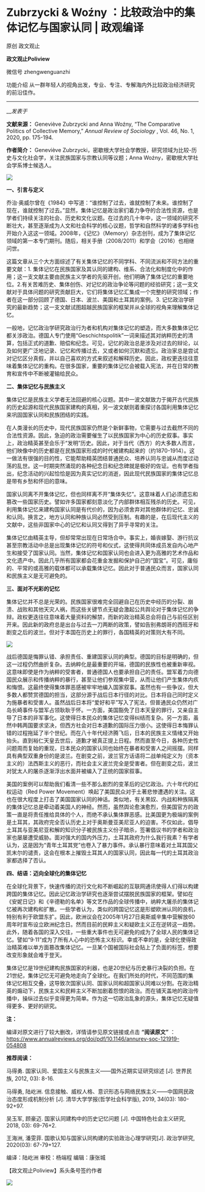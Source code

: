 

#  Zubrzycki & Woźny ：比较政治中的集体记忆与国家认同 | 政观编译

原创 政文观止 

**政文观止Poliview** 

微信号 zhengwenguanzhi

功能介绍 从一群年轻人的视角出发，专业、专注、专解海内外比较政治经济研究的前沿佳作。

____

___发表于_


**文献来源：** Geneviève Zubrzycki and Anna Woźny, “The Comparative Politics of
Collective Memory,” _Annual Review of Sociology_ , Vol. 46, No. 1, 2020, pp.
175-194.

  

 **作者简介：** Geneviève Zubrzycki，密歇根大学社会学教授，研究领域为比较-历史与文化社会学，关注民族国家与宗教认同等议题；Anna
Woźny，密歇根大学社会学系博士候选人。

![](/images/247/2.jpeg)

  

  

 **一、引言与定义**

乔治·奥威尔曾在《1984》中写道：“谁控制了过去，谁就控制了未来。谁控制了现在，谁就控制了过去。”显然，集体记忆是政治家们着力争夺的合法性资源，也是学者们持续关注的社会、历史和文化议题。在过去的几十年中，这一领域的研究不断壮大，甚至逐渐成为人文和社会科学的核心议题，哲学和自然科学的诸多学科也开始介入这这一领域。2008年，《记忆》（Memory）杂志创刊，成为了集体记忆领域的第一本专门期刊。随后，相关手册（2008/2011）和学会（2016）也相继问世。

  

这篇文章从三个大方面综述了有关集体记忆的不同学科、不同流派和不同方法的重要文献：1.
集体记忆在民族国家及其认同的建构、维系、合法化和制度化中的作用；这一支文献主要由民族主义学者的先驱开创，他们明确了集体记忆的重要地位。2.有关苦难历史、集体创伤、对记忆的政治争论等问题的经验研究；这一支文献对于具体问题的研究贡献巨大，它们将集体记忆汇集成一个完整的研究领域；作者在这一部分回顾了德国、日本、波兰、美国和土耳其的案例。3.
记忆政治学研究的最新趋势；这一支文献试图超越民族国家的框架并从全球的视角来理解集体记忆。

  

一般地，记忆政治学研究政治行为者和机构对集体记忆的塑造，而大多数集体记忆都关涉政治。德国人专门使用“Geschichtspolitik”一词来描述其对纳粹历史的清算，包括正式的道歉、赔偿和纪念。可见，记忆的政治总是涉及对过去的辩论，以及如何更广泛地记录、记忆和传播过去，又或者如何沉默和遗忘。政治家总是尝试对记忆区分真假，并以自己喜欢的方式来叙述和解释历史。因此，政权更迭往往意味着集体记忆的重构。在很多国家，重要的集体记忆会被载入宪法，并在日常的教育和宣传中不断被灌输给民众。

  

 **二、集体记忆与民族主义**

集体记忆是民族主义学者无法回避的核心议题。其中一波文献致力于揭开古代民族的历史起源和现代民族国家建构的真相，另一波文献则着重探讨各国利用集体记忆来巩固国家认同和民族团结的实践。

  

在人类漫长的历史中，现代民族国家仍然是个新鲜事物，它需要与过去截然不同的合法性资源。因此，急迫的政治需要催生了以民族国家为中心的历史叙事。事实上，政治精英甚至会乐于“发明”历史。因此，对于当代（西方）的大多数人而言，他们映像中的历史都是在民族国家形成的时代被建构起来的（约1870-1914）。这一做法有很强的目的性，它能帮助精英团结普通民众、培养认同与忠诚从而度过动荡的乱世。这一时期突然涌现的各种纪念日和纪念碑就是极好的佐证。也有学者指出，纪念活动的兴起恰恰是因为真实记忆的消逝，因此现代民族国家的集体记忆总是带有乡愁和怀旧的意味。

  

国家认同离不开集体记忆，但也同样离不开“集体失忆”。这意味着人们必须遗忘和篡改一些国家历史。譬如许多国家都刻意淡化了内部群体相互残杀的历史。可见，利用集体记忆来建构国家认同是有代价的，因为必须舍弃对其他群体的记忆、忠诚和认同。换言之，地方认同和种族认同必然受到压制。有趣的是，在后现代主义的文献中，这些非国家中心的记忆和认同又得到了异乎寻常的关注。

  

集体记忆由精英主导，但却常常出现在日常场合中。事实上，婚丧嫁娶、游行抗议甚至宗教活动中总是出现集体记忆的符号和仪式，这使得共同体成员发自内心地产生和接受了国家认同。当然，集体记忆和国家认同也会进入更为高雅的艺术作品和文化遗产中。因此几乎所有国家都会花重金发掘和保护自己的“国宝”。可见，庸俗的、平常的或高雅的载体都可以承载集体记忆。因此对于普通民众而言，国家认同和民族主义是无可避免的。

  

 **三、面对不光彩的记忆**

集体记忆并不总是光荣的。民族国家很难完全回避自己在历史中经历的分裂、崩溃、战败和其他天灾人祸，而这些关键节点无疑会激起公共舆论对于集体记忆的争辩。政权更迭往往意味着大量资料的解禁，而新的政治精英总会将自己与前任区别开来。因此新的政府总是出台与过去一刀两断的政策，譬如告别弗朗哥的西班牙和剧变之后的波兰。但对于本国在历史上的罪行，各国精英的对策则大有不同。

![](/images/247/3.png)

战后德国是悔罪认错、承担责任、重建国家认同的典型。德国的目标是明确的，但这一过程仍然曲折复杂。去纳粹化是最重要的开端，德国的民族性也被重新审视。这意味即使是作为纳粹的受害者，普通德国人也要承担自己的责任。盟军着力向德国民众展示和传播纳粹的暴行，甚至让他们参观集中营，从而让他们产生集体内疚和悔恨。这最终使得集体罪恶感被牢牢地编入国家叙事。虽然也有一些争议，但大多数人都赞赏德国的担当，这部分源于战后日本行径的对比。日本将自己同时定义为施暴者和受害人。虽然战后日本将“爱好和平”写入了宪法，但普通民众仍然对广岛长崎事件与盟军占领耿耿于怀。一方面，美国豁免了日本天皇的罪行，又亲自主导了日本的非军事化。这使得日本民众的集体记忆变得纠结而复杂。另一方面，虽然中韩两国要求坚决，但西方社会对日本道歉的国际压力很小。这使得日本悔罪认错的过程拖延了半个世纪。而在八十年代经济腾飞后，日本的民族主义情绪又开始抬头。直到裕仁天皇去世后，道歉才被真正提上日程。然而直至今日，各种历史性问题周而复始的重现，日本民众的国家认同也始终在暴者和受害人之间摇摆。同样具有典型双重身份的是波兰。在剧变之前，波兰官方话语将二战单纯定义为（资本主义的）法西斯主义的恶行，而社会主义波兰完全是受害者。但在剧变之后，波兰对犹太人的屠杀逐渐浮出水面并被编入了正统的国家叙事。

  

美国的案例可以帮助我们看清一些不那么剧烈的变革后的记忆政治。六十年代的红权运动（Red Power
Movement）唤起了美国民众对于土著悲惨遭遇的关注。这也在很大程度上打击了美国国家认同的神话。类似地，有关黑奴、内战和种族隔离的集体记忆总是牵动着美国人的神经。然而，虽然舆论愈演愈烈，但美国官方的政策一直是将责任推给具体的个人，而绝不承认集体罪恶感。比美国更为极端的案例是土耳其，其政府完全否认历史上对于奥斯曼亚美尼亚人的迫害。不仅如此，倡导土耳其与亚美尼亚和解的知识分子被民族主义份子暗杀，签署倡议书的学者和政治家也屡屡遭受威胁。面对强大的国内外压力，土耳其政府为什么我行我素？有学者认为，这是因为“青年土耳其党”也卷入了暴力事件。承认暴行意味着对土耳其国父凯末尔的谴责，这会在根本上摧毁土耳其人的国家认同，因此每一代的土耳其政治家都选择了否认。

  

 **四、结语：迈向全球化的集体记忆**

在全球化背景下，快速传播的流行文化和不断崛起的互联网通讯使得人们得以构建跨国的集体记忆。因此记忆政治学研究也逐渐尝试摆脱民族国家的框架。譬如在《安妮日记》和《辛德勒的名单》等文艺作品的全球传播中，纳粹大屠杀的集体记忆被再次建构和扩散。一些学者认为，类似的跨国记忆这是形塑欧洲认同的良机，特别有利于欧盟东扩。因此，欧洲议会在2005年1月27日奥斯威辛集中营解放60周年时宣布设立欧洲纪念日。然而目前的民粹主义和疑欧主义正在逆转这一趋势。此外，随着各国的深入交往，一些重大事件也无可避免的成为了全球人民的集体记忆。譬如“9·11”成为了所有人心中的恐怖主义标识。幸或不幸的是，全球化使得政治精英难以单方面篡改集体记忆。一旦某个国被国际社会贴上了负面的标签，想要改变形象就会难于登天。

  

集体记忆是19世纪建构民族国家的利器，也是20世纪与历史暴行决裂的负担。在21世纪，集体记忆无可避免地走向了全球化。在我们所处的时代，不同范围的集体记忆相互交叠，这导致次国家认同、国家认同和超国家认同难以分割。在政治精英的煽动下，民族主义和民粹主义不断加剧着怨恨的政治。而在铺天盖地的政治传播中，操纵过去似乎变得更为简单。作为这一切政治乱象的源头，集体记忆无疑值得更多、更好的研究。

  

 **注：**

  

编译对原文进行了较大删改，详情请参见原文链接或点击 **“阅读原文”**
：https://www.annualreviews.org/doi/pdf/10.1146/annurev-soc-121919-054808

  

 **推荐阅读：**

  

马得勇. 国家认同、爱国主义与民族主义——国外近期实证研究综述 [J]. 世界民族, 2012, 03): 8-16.  

  

马得勇, 陆屹洲. 信息接触、威权人格、意识形态与网络民族主义——中国网民政治态度形成机制分析 [J]. 清华大学学报(哲学社会科学版), 2019,
34(03): 180-92+97.

  

吴玉军, 顾豪迈. 国家认同建构中的历史记忆问题 [J]. 中国特色社会主义研究, 2018, 03): 69-76+2.

  

王海洲, 潘雯菲. 国歌认知与国家认同构建的实验政治心理学研究[J]. 政治学研究, 2020(03): 67-79+127.

  

编译：陆屹洲 审校：杨端程 编辑：康张城

【政文观止Poliview】系头条号签约作者

  

![](/images/247/4.jpeg)

  

